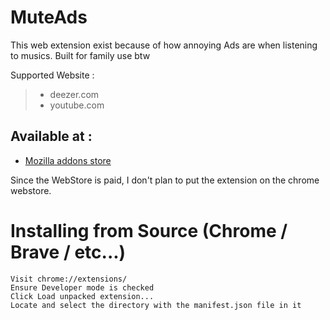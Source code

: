 # MuteAds

This web extension exist because of how annoying Ads are when listening to musics.
Built for family use btw

Supported Website :
> - deezer.com
> - youtube.com


## Available at :
- [Mozilla addons store](https://addons.mozilla.org/fr/firefox/search/?q=MuteTabs)

Since the WebStore is paid, I don't plan to put the extension on the chrome webstore.

# Installing from Source (Chrome / Brave / etc...)

    Visit chrome://extensions/
    Ensure Developer mode is checked
    Click Load unpacked extension...
    Locate and select the directory with the manifest.json file in it

